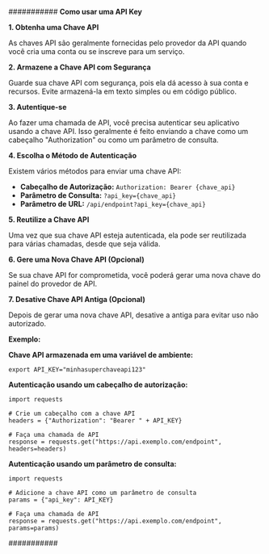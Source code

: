 ###########
**Como usar uma API Key**

**1. Obtenha uma Chave API**

As chaves API são geralmente fornecidas pelo provedor da API quando você cria uma conta ou se inscreve para um serviço.

**2. Armazene a Chave API com Segurança**

Guarde sua chave API com segurança, pois ela dá acesso à sua conta e recursos. Evite armazená-la em texto simples ou em código público.

**3. Autentique-se**

Ao fazer uma chamada de API, você precisa autenticar seu aplicativo usando a chave API. Isso geralmente é feito enviando a chave como um cabeçalho "Authorization" ou como um parâmetro de consulta.

**4. Escolha o Método de Autenticação**

Existem vários métodos para enviar uma chave API:

* **Cabeçalho de Autorização:** `Authorization: Bearer {chave_api}`
* **Parâmetro de Consulta:** `?api_key={chave_api}`
* **Parâmetro de URL:** `/api/endpoint?api_key={chave_api}`

**5. Reutilize a Chave API**

Uma vez que sua chave API esteja autenticada, ela pode ser reutilizada para várias chamadas, desde que seja válida.

**6. Gere uma Nova Chave API (Opcional)**

Se sua chave API for comprometida, você poderá gerar uma nova chave do painel do provedor de API.

**7. Desative Chave API Antiga (Opcional)**

Depois de gerar uma nova chave API, desative a antiga para evitar uso não autorizado.

**Exemplo:**

**Chave API armazenada em uma variável de ambiente:**

```
export API_KEY="minhasuperchaveapi123"
```

**Autenticação usando um cabeçalho de autorização:**

```
import requests

# Crie um cabeçalho com a chave API
headers = {"Authorization": "Bearer " + API_KEY}

# Faça uma chamada de API
response = requests.get("https://api.exemplo.com/endpoint", headers=headers)
```

**Autenticação usando um parâmetro de consulta:**

```
import requests

# Adicione a chave API como um parâmetro de consulta
params = {"api_key": API_KEY}

# Faça uma chamada de API
response = requests.get("https://api.exemplo.com/endpoint", params=params)
```
###########
